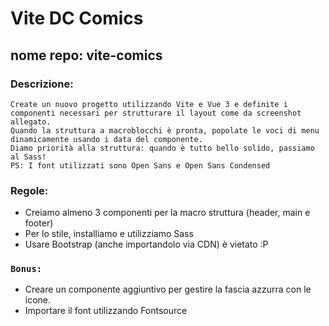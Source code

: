 # Vite DC Comics
## nome repo: vite-comics
### Descrizione:
    Create un nuovo progetto utilizzando Vite e Vue 3 e definite i componenti necessari per strutturare il layout come da screenshot allegato.
    Quando la struttura a macroblocchi è pronta, popolate le voci di menu
    dinamicamente usando i data del componente.
    Diamo priorità alla struttura: quando è tutto bello solido, passiamo al Sass!
    PS: I font utilizzati sono Open Sans e Open Sans Condensed
### Regole:
- Creiamo almeno 3 componenti per la macro struttura (header, main e footer)
- Per lo stile, installiamo e utilizziamo Sass
- Usare Bootstrap (anche importandolo via CDN) è vietato :P
### `Bonus:`
- Creare un componente aggiuntivo per gestire la fascia azzurra con le icone.
- Importare il font utilizzando Fontsource